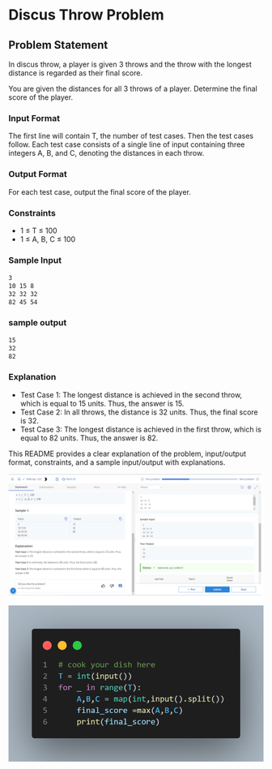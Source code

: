 # Discus Throw Problem

## Problem Statement

In discus throw, a player is given 3 throws and the throw with the longest distance is regarded as their final score.

You are given the distances for all 3 throws of a player. Determine the final score of the player.

### Input Format

The first line will contain T, the number of test cases. Then the test cases follow.
Each test case consists of a single line of input containing three integers A, B, and C, denoting the distances in each throw.

### Output Format

For each test case, output the final score of the player.

### Constraints

- 1 ≤ T ≤ 100
- 1 ≤ A, B, C ≤ 100

### Sample Input
```
3
10 15 8
32 32 32 
82 45 54
```

### sample output
```
15
32
82
```

### Explanation

- Test Case 1: The longest distance is achieved in the second throw, which is equal to 15 units. Thus, the answer is 15.
- Test Case 2: In all throws, the distance is 32 units. Thus, the final score is 32.
- Test Case 3: The longest distance is achieved in the first throw, which is equal to 82 units. Thus, the answer is 82.

This README provides a clear explanation of the problem, input/output format, constraints, and a sample input/output with explanations.

![](Untitled.png)
![](code.png)